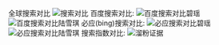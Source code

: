 全球搜索对比
<img src="/img/evidence/碧瑶热度对比百度指数,百度搜索/1.png" alt="搜索对比" class="evidenceImg" />
百度搜索对比:
<img src="/img/evidence/碧瑶热度对比百度指数,百度搜索/2.png" alt="百度搜索对比碧瑶" class="evidenceImg" />
<img src="/img/evidence/碧瑶热度对比百度指数,百度搜索/3.png" alt="百度搜索对比陆雪琪" class="evidenceImg" />
必应(bing)搜索对比:
<img src="/img/evidence/碧瑶热度对比百度指数,百度搜索/4.png" alt="必应搜索对比碧瑶" class="evidenceImg" />
<img src="/img/evidence/碧瑶热度对比百度指数,百度搜索/5.png" alt="必应搜索对比陆雪琪" class="evidenceImg" />
搜索指数对比:
<img src="/img/evidence/碧瑶热度对比百度指数,百度搜索/6.png" alt="溜粉证据" class="evidenceImg" />
